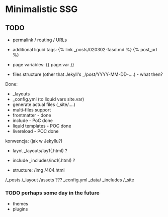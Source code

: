 # Minimalistic SSG


## TODO

* permalink / routing / URLs
* additional liquid tags:  {% link _posts/020302-fasd.md %} {% post_url %}
* page variables:   {{ page.var }}

* files structure (other that Jekyll's _/post/YYYY-MM-DD-....) - what then?

Done:
* _layouts
* _config.yml (to liquid vars  site.var)
* generate actual files (_site/....)
* multi-files support
* frontmatter - done
* include - PoC done
* liquid templates - POC done
* livereload - POC done

konwencja: (jak w Jekyllu?)
* layot _layouts/lay1(.html)  ?
* include _includes/inc1(.html)  ?


* structure:
/img
/404.html

/_posts
/_layout
/assets ???
_config.yml
_data/
_includes
/_site


### TODO perhaps some day in the future

* themes
* plugins


